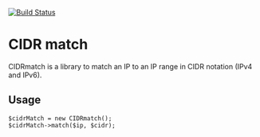 [![Build Status](https://travis-ci.org/tholu/php-cidr-match.svg?branch=master)](https://travis-ci.org/tholu/php-cidr-match)

# CIDR match

CIDRmatch is a library to match an IP to an IP range in CIDR notation (IPv4 and IPv6).

## Usage

```
$cidrMatch = new CIDRmatch();
$cidrMatch->match($ip, $cidr);
```

